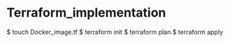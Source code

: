 # Terraform_implementation

$ touch Docker_image.tf 
$ terraform init 
$ terraform plan
$ terraform apply 
